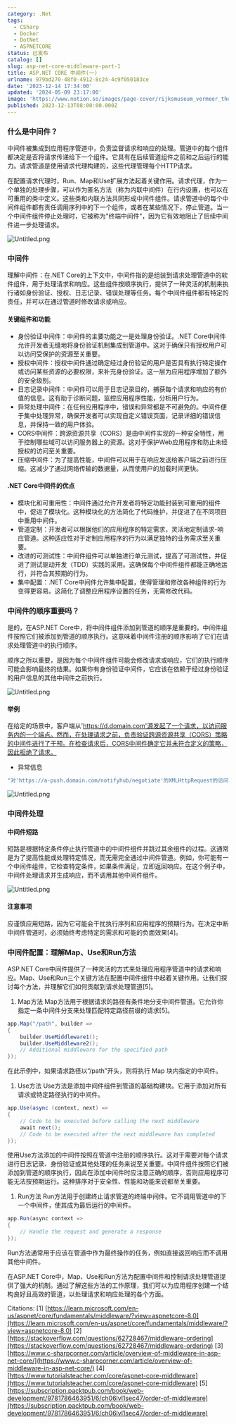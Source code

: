 ```yaml
---
category: .Net
tags:
  - CSharp
  - Docker
  - DotNet
  - ASPNETCORE
status: 已发布
catalog: []
slug: asp-net-core-middleware-part-1
title: ASP.NET CORE 中间件(一)
urlname: 979bd270-48f0-4912-8c24-4c9f050183ce
date: '2023-12-14 17:34:00'
updated: '2024-05-09 23:17:00'
image: 'https://www.notion.so/images/page-cover/rijksmuseum_vermeer_the_milkmaid.jpg'
published: 2023-12-13T08:00:00.000Z
---
```


### 什么是中间件？


中间件被集成到应用程序管道中，负责监督请求和响应的处理。管道中的每个组件都决定是否将请求传递给下一个组件。它具有在后续管道组件之前和之后运行的能力。请求管道是使用请求代理构建的，这些代理管理每个HTTP请求。


在配置请求代理时，Run、Map和Use扩展方法起着关键作用。请求代理，作为一个单独的处理步骤，可以作为匿名方法（称为内联中间件）在行内设置，也可以在可重用的类中定义。这些类和内联方法共同形成中间件组件。请求管道中的每个中间件组件都有责任调用序列中的下一个组件，或者在某些情况下，停止管道。当一个中间件组件停止处理时，它被称为"终端中间件"，因为它有效地阻止了后续中间件进一步处理请求。


![Untitled.png](https://prod-files-secure.s3.us-west-2.amazonaws.com/5d24fe63-e567-4804-86f9-9fdc62e13082/da807807-d02d-4fa1-86b6-db45e4678714/Untitled.png?X-Amz-Algorithm=AWS4-HMAC-SHA256&X-Amz-Content-Sha256=UNSIGNED-PAYLOAD&X-Amz-Credential=ASIAZI2LB466VSDGMCWQ%2F20250205%2Fus-west-2%2Fs3%2Faws4_request&X-Amz-Date=20250205T213414Z&X-Amz-Expires=3600&X-Amz-Security-Token=IQoJb3JpZ2luX2VjEDIaCXVzLXdlc3QtMiJHMEUCIQCFkcpymR4RB3i9PEYOxUe112DMakw2cR%2Fb0piR2ZdEMgIgRz1z7gzzuW8pka8C9FGT%2FfKBE59FBtASxTvC217yMO0q%2FwMIShAAGgw2Mzc0MjMxODM4MDUiDAhnqIHEXGLOTWoD9ircA%2Fe3hshEtV9tmqFsFrhx18nKPW6qlJrEhT1Yjyk4Czz2KQwJ22xFJfjq7LDuNGEgjE33k333r1ZQYfEJv1%2FARaj48nVz1E%2BXK5SE%2FNCcU7AUUIRokWTjTZ6sQsLp7bS9wOppdYtJYWn5GWreHM8QgfJsfKxSg74bm5ZNU08Oi%2BFBUP3z4TMKJEpClpi1zg%2BE%2BxMkZAyek3e%2BSoWUdn%2B1reosmjxXL8mz1p4b38MOKxEn80u9R%2BFh5YSFLGwQujbnMqebilNNdyahjBqR%2FlBhEX0Ud60NYsC54lLQkkP7ElG17iBS%2Fd%2FF6M%2B2BLv%2B4u%2FsmU9pcIZu5Yr5ogh42%2BCRAaYljigBcbiPRrwUzB%2BjnAICbiNZX%2BbwQZvTAIuv2LogCMxk%2BwjccDZ%2F%2F08H6VrFf831pVv4RUxDcKmISGKyBemI2yIxkYE9fZxULnd95KN%2F2idFqoSXRNYDJ4WweVJpUqbbL6NvlhwWMK2EObvvn5eUbiu%2FtCznPdex9XMKkxaOshr%2Ftfz2TsyhiJYaAaVh0Acg3FgeVLcTektj7t1ug7p5XjXVdaBwN0%2Fk%2B3GhbqnTTD0PRVzIuEkuu%2F7lvwQQqASWcUIJsNsm8EV5HhV0qtTmJZD5Kx1CKuzBlL2cMJK7jr0GOqUBnuyGSrkX4QFRj3EC4dZib1h7k5kv0VmjD9cauzy53Kz3a54FIgEnUYiNOKJ500BQEdQTEGFGAo5Bngu4h2vx6Ur78VuxGdjCW0frByOzZty%2Fdfv4AFfXM%2B%2BxX8Qozyir1HvtqdUndH6MeHBLVMYuT9%2FMNp0UlsF6U1WevqWgjO%2Fl6g%2B4CGzMaU2Od%2Ba2YBx82vd5IjANtMx2D9NmuM6nbwYwout7&X-Amz-Signature=7cda3479b76a1db5165c2030970200feb4d85460e401ec195b133d3f11c314b0&X-Amz-SignedHeaders=host&x-id=GetObject)


### 中间件


理解中间件：在.NET Core的上下文中，中间件指的是组装到请求处理管道中的软件组件，用于处理请求和响应。这些组件按顺序执行，提供了一种灵活的机制来执行诸如身份验证、授权、日志记录、错误处理等任务。每个中间件组件都有特定的责任，并可以在通过管道时修改请求或响应。


#### 关键组件和功能

- 身份验证中间件：中间件的主要功能之一是处理身份验证。.NET Core中间件允许开发者无缝地将身份验证机制集成到管道中。这对于确保只有授权用户可以访问受保护的资源至关重要。
- 授权中间件：授权中间件通过确定经过身份验证的用户是否具有执行特定操作或访问某些资源的必要权限，来补充身份验证。这一层为应用程序增加了额外的安全级别。
- 日志记录中间件：中间件可以用于日志记录目的，捕获每个请求和响应的有价值的信息。这有助于诊断问题，监控应用程序性能，分析用户行为。
- 异常处理中间件：在任何应用程序中，错误和异常都是不可避免的。中间件便于集中处理异常，确保开发者可以实现自定义错误页面，记录详细的错误信息，并保持一致的用户体验。
- CORS中间件：跨源资源共享（CORS）是由中间件实现的一种安全特性，用于控制哪些域可以访问服务器上的资源。这对于保护Web应用程序和防止未经授权的访问至关重要。
- 压缩中间件：为了提高性能，中间件可以用于在响应发送给客户端之前进行压缩。这减少了通过网络传输的数据量，从而使用户的加载时间更快。

#### .NET Core中间件的优点

- 模块化和可重用性：中间件通过允许开发者将特定功能封装到可重用的组件中，促进了模块化。这种模块化的方法简化了代码维护，并促进了在不同项目中重用中间件。
- 管道定制：开发者可以根据他们的应用程序的特定需求，灵活地定制请求-响应管道。这种适应性对于定制应用程序的行为以满足独特的业务需求至关重要。
- 改进的可测试性：中间件组件可以单独进行单元测试，提高了可测试性，并促进了测试驱动开发（TDD）实践的采用。这确保每个中间件组件都能正确地运行，并符合其预期的行为。
- 集中配置：.NET Core中间件允许集中配置，使得管理和修改各种组件的行为变得更容易。这简化了调整应用程序设置的任务，无需修改代码。

### 中间件的顺序重要吗？


是的，在ASP.NET Core中，将中间件组件添加到管道的顺序是重要的。中间件组件按照它们被添加到管道的顺序执行。这意味着中间件注册的顺序影响了它们在请求处理管道中的执行顺序。


顺序之所以重要，是因为每个中间件组件可能会修改请求或响应，它们的执行顺序可能会影响最终的结果。如果你有身份验证中间件，它应该在依赖于经过身份验证的用户信息的其他中间件之前执行。


![Untitled.png](https://prod-files-secure.s3.us-west-2.amazonaws.com/5d24fe63-e567-4804-86f9-9fdc62e13082/24f795a2-1c5a-4a6b-a0d8-2afb160076f1/Untitled.png?X-Amz-Algorithm=AWS4-HMAC-SHA256&X-Amz-Content-Sha256=UNSIGNED-PAYLOAD&X-Amz-Credential=ASIAZI2LB466VSDGMCWQ%2F20250205%2Fus-west-2%2Fs3%2Faws4_request&X-Amz-Date=20250205T213414Z&X-Amz-Expires=3600&X-Amz-Security-Token=IQoJb3JpZ2luX2VjEDIaCXVzLXdlc3QtMiJHMEUCIQCFkcpymR4RB3i9PEYOxUe112DMakw2cR%2Fb0piR2ZdEMgIgRz1z7gzzuW8pka8C9FGT%2FfKBE59FBtASxTvC217yMO0q%2FwMIShAAGgw2Mzc0MjMxODM4MDUiDAhnqIHEXGLOTWoD9ircA%2Fe3hshEtV9tmqFsFrhx18nKPW6qlJrEhT1Yjyk4Czz2KQwJ22xFJfjq7LDuNGEgjE33k333r1ZQYfEJv1%2FARaj48nVz1E%2BXK5SE%2FNCcU7AUUIRokWTjTZ6sQsLp7bS9wOppdYtJYWn5GWreHM8QgfJsfKxSg74bm5ZNU08Oi%2BFBUP3z4TMKJEpClpi1zg%2BE%2BxMkZAyek3e%2BSoWUdn%2B1reosmjxXL8mz1p4b38MOKxEn80u9R%2BFh5YSFLGwQujbnMqebilNNdyahjBqR%2FlBhEX0Ud60NYsC54lLQkkP7ElG17iBS%2Fd%2FF6M%2B2BLv%2B4u%2FsmU9pcIZu5Yr5ogh42%2BCRAaYljigBcbiPRrwUzB%2BjnAICbiNZX%2BbwQZvTAIuv2LogCMxk%2BwjccDZ%2F%2F08H6VrFf831pVv4RUxDcKmISGKyBemI2yIxkYE9fZxULnd95KN%2F2idFqoSXRNYDJ4WweVJpUqbbL6NvlhwWMK2EObvvn5eUbiu%2FtCznPdex9XMKkxaOshr%2Ftfz2TsyhiJYaAaVh0Acg3FgeVLcTektj7t1ug7p5XjXVdaBwN0%2Fk%2B3GhbqnTTD0PRVzIuEkuu%2F7lvwQQqASWcUIJsNsm8EV5HhV0qtTmJZD5Kx1CKuzBlL2cMJK7jr0GOqUBnuyGSrkX4QFRj3EC4dZib1h7k5kv0VmjD9cauzy53Kz3a54FIgEnUYiNOKJ500BQEdQTEGFGAo5Bngu4h2vx6Ur78VuxGdjCW0frByOzZty%2Fdfv4AFfXM%2B%2BxX8Qozyir1HvtqdUndH6MeHBLVMYuT9%2FMNp0UlsF6U1WevqWgjO%2Fl6g%2B4CGzMaU2Od%2Ba2YBx82vd5IjANtMx2D9NmuM6nbwYwout7&X-Amz-Signature=02bb9cc8b5e22e01115c58436dc4cc66cce649be3bf37645524bcfcb9518481a&X-Amz-SignedHeaders=host&x-id=GetObject)


#### 举例


在给定的场景中，客户端从'https://d.domain.com'源发起了一个请求，以访问服务内的一个端点。然而，在处理请求之前，负责验证跨源资源共享（CORS）策略的中间件进行了干预。在检查请求后，CORS中间件确定它并未符合定义的策略，因此拒绝了请求。

- 异常信息

```c#
"对'https://a-push.domain.com/notifyhub/negotiate'的XMLHttpRequest的访问，源自'https://d.domain.com'，已被CORS策略阻止：预检请求的响应未通过访问控制检查：请求的资源上没有'Access-Control-Allow-Origin'头。"[1][2][3]
```


![Untitled.png](https://prod-files-secure.s3.us-west-2.amazonaws.com/5d24fe63-e567-4804-86f9-9fdc62e13082/371d9517-dafe-4432-94b7-2d14d1593167/Untitled.png?X-Amz-Algorithm=AWS4-HMAC-SHA256&X-Amz-Content-Sha256=UNSIGNED-PAYLOAD&X-Amz-Credential=ASIAZI2LB466VSDGMCWQ%2F20250205%2Fus-west-2%2Fs3%2Faws4_request&X-Amz-Date=20250205T213414Z&X-Amz-Expires=3600&X-Amz-Security-Token=IQoJb3JpZ2luX2VjEDIaCXVzLXdlc3QtMiJHMEUCIQCFkcpymR4RB3i9PEYOxUe112DMakw2cR%2Fb0piR2ZdEMgIgRz1z7gzzuW8pka8C9FGT%2FfKBE59FBtASxTvC217yMO0q%2FwMIShAAGgw2Mzc0MjMxODM4MDUiDAhnqIHEXGLOTWoD9ircA%2Fe3hshEtV9tmqFsFrhx18nKPW6qlJrEhT1Yjyk4Czz2KQwJ22xFJfjq7LDuNGEgjE33k333r1ZQYfEJv1%2FARaj48nVz1E%2BXK5SE%2FNCcU7AUUIRokWTjTZ6sQsLp7bS9wOppdYtJYWn5GWreHM8QgfJsfKxSg74bm5ZNU08Oi%2BFBUP3z4TMKJEpClpi1zg%2BE%2BxMkZAyek3e%2BSoWUdn%2B1reosmjxXL8mz1p4b38MOKxEn80u9R%2BFh5YSFLGwQujbnMqebilNNdyahjBqR%2FlBhEX0Ud60NYsC54lLQkkP7ElG17iBS%2Fd%2FF6M%2B2BLv%2B4u%2FsmU9pcIZu5Yr5ogh42%2BCRAaYljigBcbiPRrwUzB%2BjnAICbiNZX%2BbwQZvTAIuv2LogCMxk%2BwjccDZ%2F%2F08H6VrFf831pVv4RUxDcKmISGKyBemI2yIxkYE9fZxULnd95KN%2F2idFqoSXRNYDJ4WweVJpUqbbL6NvlhwWMK2EObvvn5eUbiu%2FtCznPdex9XMKkxaOshr%2Ftfz2TsyhiJYaAaVh0Acg3FgeVLcTektj7t1ug7p5XjXVdaBwN0%2Fk%2B3GhbqnTTD0PRVzIuEkuu%2F7lvwQQqASWcUIJsNsm8EV5HhV0qtTmJZD5Kx1CKuzBlL2cMJK7jr0GOqUBnuyGSrkX4QFRj3EC4dZib1h7k5kv0VmjD9cauzy53Kz3a54FIgEnUYiNOKJ500BQEdQTEGFGAo5Bngu4h2vx6Ur78VuxGdjCW0frByOzZty%2Fdfv4AFfXM%2B%2BxX8Qozyir1HvtqdUndH6MeHBLVMYuT9%2FMNp0UlsF6U1WevqWgjO%2Fl6g%2B4CGzMaU2Od%2Ba2YBx82vd5IjANtMx2D9NmuM6nbwYwout7&X-Amz-Signature=3289cb0c995ff958f022935c3710c4e7c7145e7a61171d31c0f58cda68007f8d&X-Amz-SignedHeaders=host&x-id=GetObject)


### 中间件处理


#### 中间件短路
短路是根据特定条件停止执行管道中的中间件组件并跳过其余组件的过程。这通常是为了提高性能或处理特定情况，而无需完全通过中间件管道。例如，你可能有一个中间件组件，它检查特定条件，如果条件满足，立即返回响应。在这个例子中，中间件处理请求并生成响应，而不调用其他中间件组件。


![Untitled.png](https://prod-files-secure.s3.us-west-2.amazonaws.com/5d24fe63-e567-4804-86f9-9fdc62e13082/e8a1d943-cb51-4723-936e-23c6af2fb0f9/Untitled.png?X-Amz-Algorithm=AWS4-HMAC-SHA256&X-Amz-Content-Sha256=UNSIGNED-PAYLOAD&X-Amz-Credential=ASIAZI2LB466VSDGMCWQ%2F20250205%2Fus-west-2%2Fs3%2Faws4_request&X-Amz-Date=20250205T213414Z&X-Amz-Expires=3600&X-Amz-Security-Token=IQoJb3JpZ2luX2VjEDIaCXVzLXdlc3QtMiJHMEUCIQCFkcpymR4RB3i9PEYOxUe112DMakw2cR%2Fb0piR2ZdEMgIgRz1z7gzzuW8pka8C9FGT%2FfKBE59FBtASxTvC217yMO0q%2FwMIShAAGgw2Mzc0MjMxODM4MDUiDAhnqIHEXGLOTWoD9ircA%2Fe3hshEtV9tmqFsFrhx18nKPW6qlJrEhT1Yjyk4Czz2KQwJ22xFJfjq7LDuNGEgjE33k333r1ZQYfEJv1%2FARaj48nVz1E%2BXK5SE%2FNCcU7AUUIRokWTjTZ6sQsLp7bS9wOppdYtJYWn5GWreHM8QgfJsfKxSg74bm5ZNU08Oi%2BFBUP3z4TMKJEpClpi1zg%2BE%2BxMkZAyek3e%2BSoWUdn%2B1reosmjxXL8mz1p4b38MOKxEn80u9R%2BFh5YSFLGwQujbnMqebilNNdyahjBqR%2FlBhEX0Ud60NYsC54lLQkkP7ElG17iBS%2Fd%2FF6M%2B2BLv%2B4u%2FsmU9pcIZu5Yr5ogh42%2BCRAaYljigBcbiPRrwUzB%2BjnAICbiNZX%2BbwQZvTAIuv2LogCMxk%2BwjccDZ%2F%2F08H6VrFf831pVv4RUxDcKmISGKyBemI2yIxkYE9fZxULnd95KN%2F2idFqoSXRNYDJ4WweVJpUqbbL6NvlhwWMK2EObvvn5eUbiu%2FtCznPdex9XMKkxaOshr%2Ftfz2TsyhiJYaAaVh0Acg3FgeVLcTektj7t1ug7p5XjXVdaBwN0%2Fk%2B3GhbqnTTD0PRVzIuEkuu%2F7lvwQQqASWcUIJsNsm8EV5HhV0qtTmJZD5Kx1CKuzBlL2cMJK7jr0GOqUBnuyGSrkX4QFRj3EC4dZib1h7k5kv0VmjD9cauzy53Kz3a54FIgEnUYiNOKJ500BQEdQTEGFGAo5Bngu4h2vx6Ur78VuxGdjCW0frByOzZty%2Fdfv4AFfXM%2B%2BxX8Qozyir1HvtqdUndH6MeHBLVMYuT9%2FMNp0UlsF6U1WevqWgjO%2Fl6g%2B4CGzMaU2Od%2Ba2YBx82vd5IjANtMx2D9NmuM6nbwYwout7&X-Amz-Signature=e0d17ffbcd726d2ff21be1a29c9b5b72cc8fb9187b90771d5517b2bbb331ee84&X-Amz-SignedHeaders=host&x-id=GetObject)


#### 注意事项


应谨慎应用短路，因为它可能会干扰执行序列和应用程序的预期行为。在决定中断中间件管道时，必须始终考虑特定的需求和可能的负面效果[4]。


### 中间件配置：理解Map、Use和Run方法


ASP.NET Core中间件提供了一种灵活的方式来处理应用程序管道中的请求和响应。Map、Use和Run三个关键方法在配置中间件组件中起着关键作用。让我们探讨每个方法，并理解它们如何贡献到请求处理管道[5]。

1. Map方法
Map方法用于根据请求的路径有条件地分支中间件管道。它允许你指定一条中间件分支来处理匹配特定路径前缀的请求[5]。

```c#
app.Map("/path", builder =>
{
    builder.UseMiddleware1();
    builder.UseMiddleware2();
    // Additional middleware for the specified path
});
```


在此示例中，如果请求路径以“/path”开头，则将执行 Map 块内指定的中间件。

1. Use方法
Use方法是添加中间件组件到管道的基础构建块。它用于添加对所有请求或特定路径执行的中间件。

```c#
app.Use(async (context, next) =>
{
    // Code to be executed before calling the next middleware
    await next();
    // Code to be executed after the next middleware has completed
});
```


使用Use方法添加的中间件按照在管道中注册的顺序执行。这对于需要对每个请求进行日志记录、身份验证或其他处理的任务来说至关重要。中间件组件按照它们被添加到管道的顺序执行，因此在添加中间件时应注意正确的顺序，否则应用程序可能无法按预期运行。这种排序对于安全性、性能和功能来说都至关重要。

1. Run方法
Run方法用于创建终止请求管道的终端中间件。它不调用管道中的下一个中间件，使其成为最后运行的中间件。

```c#
app.Run(async context =>
{
    // Handle the request and generate a response
});
```


Run方法通常用于应该在管道中作为最终操作的任务，例如直接返回响应而不调用其他中间件。


在ASP.NET Core中，Map、Use和Run方法为配置中间件和控制请求处理管道提供了强大的机制。通过了解这些方法的工作原理，我们可以为应用程序创建一个结构良好且高效的管道，以处理请求和响应处理的各个方面。


Citations:
[1] [https://learn.microsoft.com/en-us/aspnet/core/fundamentals/middleware/?view=aspnetcore-8.0](https://learn.microsoft.com/en-us/aspnet/core/fundamentals/middleware/?view=aspnetcore-8.0)
[2] [https://stackoverflow.com/questions/62728467/middleware-ordering](https://stackoverflow.com/questions/62728467/middleware-ordering)
[3] [https://www.c-sharpcorner.com/article/overview-of-middleware-in-asp-net-core/](https://www.c-sharpcorner.com/article/overview-of-middleware-in-asp-net-core/)
[4] [https://www.tutorialsteacher.com/core/aspnet-core-middleware](https://www.tutorialsteacher.com/core/aspnet-core-middleware)
[5] [https://subscription.packtpub.com/book/web-development/9781786463951/6/ch06lvl1sec47/order-of-middleware](https://subscription.packtpub.com/book/web-development/9781786463951/6/ch06lvl1sec47/order-of-middleware)

